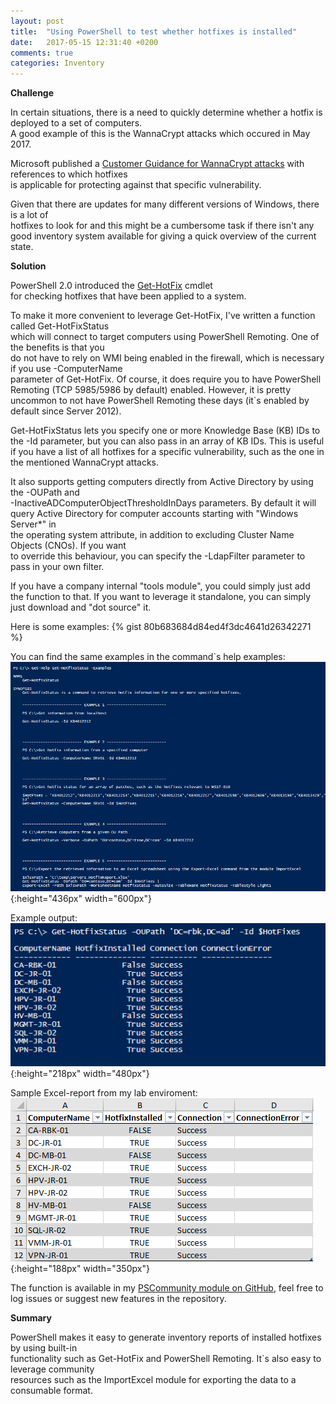 ```yaml
---
layout: post
title:  "Using PowerShell to test whether hotfixes is installed"
date:   2017-05-15 12:31:40 +0200
comments: true
categories: Inventory
---
```


**Challenge**

In certain situations, there is a need to quickly determine whether a hotfix is deployed to a set of computers.  
A good example of this is the WannaCrypt attacks which occured in May 2017.  

Microsoft published a [Customer Guidance for WannaCrypt attacks](https://blogs.technet.microsoft.com/msrc/2017/05/12/customer-guidance-for-wannacrypt-attacks/) with references to which hotfixes  
is applicable for protecting against that specific vulnerability.

Given that there are updates for many different versions of Windows, there is a lot of  
hotfixes to look for and this might be a cumbersome task if there isn't any good inventory system available for giving a quick overview of the current state.


**Solution**

PowerShell 2.0 introduced the [Get-HotFix](https://msdn.microsoft.com/en-us/powershell/reference/5.0/microsoft.powershell.management/get-hotfix) cmdlet  
for checking hotfixes that have been applied to a system.

To make it more convenient to leverage Get-HotFix, I've written a function called Get-HotFixStatus  
which will connect to target computers using PowerShell Remoting. One of the benefits is that you  
do not have to rely on WMI being enabled in the firewall, which is necessary if you use -ComputerName  
parameter of Get-HotFix. Of course, it does require you to have PowerShell Remoting (TCP 5985/5986 by default) enabled. However, it is pretty uncommon to not have PowerShell Remoting these days (it`s enabled by default since Server 2012).

Get-HotFixStatus lets you specify one or more Knowledge Base (KB) IDs to the -Id parameter, but you 
 can also pass in an array of KB IDs. This is useful if you have a list of all hotfixes for a specific 
  vulnerability, such as the one in the mentioned WannaCrypt attacks.

It also supports getting computers directly from Active Directory by using the -OUPath and  
-InactiveADComputerObjectThresholdInDays parameters.
By default it will query Active Directory for computer accounts starting with "Windows Server*" in  
the operating system attribute, in addition to excluding Cluster Name Objects (CNOs). If you want  
to override this behaviour, you can specify the -LdapFilter parameter to pass in your own filter.

If you have a company internal "tools module", you could simply just add the function to that.
If you want to leverage it standalone, you can simply just download and "dot source" it.

Here is some examples:
{% gist 80b683684d84ed4f3dc4641d26342271 %}

You can find the same examples in the command`s help examples:
![alt](/images/2017-05_15_hotfix-status_01.png){:height="436px" width="600px"}

Example output:  
![alt](/images/2017-05_15_hotfix-status_03.png){:height="218px" width="480px"}


Sample Excel-report from my lab enviroment:  
![alt](/images/2017-05_15_hotfix-status_02.png){:height="188px" width="350px"}

The function is available in my [PSCommunity module on GitHub](https://github.com/janegilring/PSCommunity/blob/master/Inventory/Get-HotfixStatus.ps1), feel free to log issues or suggest new features in the repository.

**Summary**

PowerShell makes it easy to generate inventory reports of installed hotfixes by using built-in  
functionality such as Get-HotFix and PowerShell Remoting. It`s also easy to leverage community  
resources such as the ImportExcel module for exporting the data to a consumable format.